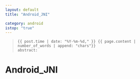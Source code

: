 ```yaml
---
layout: default
title: "Android_JNI"

category: android
istop: "true"
---
```


>     {{ post.time | date: "%Y-%m-%d," }} {{ page.content | number_of_words | append: "chars"}}
>     abstract: 

# Android_JNI